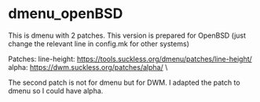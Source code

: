 # dmenu_openBSD

This is dmenu with 2 patches. This version is prepared for OpenBSD (just change the relevant line in config.mk for other systems)

Patches:
line-height: https://tools.suckless.org/dmenu/patches/line-height/ \
alpha: https://dwm.suckless.org/patches/alpha/ \

The second patch is not for dmenu but for DWM. I adapted the patch to dmenu so I could have alpha.
